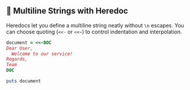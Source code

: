 ## 📝 Multiline Strings with Heredoc

Heredocs let you define a multiline string neatly without `\n` escapes. You can choose quoting (`<<-` or `<<~`) to control indentation and interpolation.

```ruby
document = <<-DOC
Dear User,
  Welcome to our service!
Regards,
Team
DOC

puts document
```
